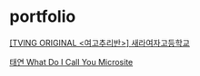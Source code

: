 # portfolio
[[TVING ORIGINAL <여고추리반>] 새라여자고등학교](https://ninefloor.github.io/web-publisher-portfolio/saera/) 

[태연  What Do I Call You Microsite](https://ninefloor.github.io/web-publisher-portfolio/wdicy/)
